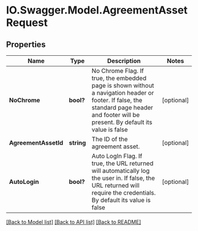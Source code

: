 # IO.Swagger.Model.AgreementAssetRequest
## Properties

Name | Type | Description | Notes
------------ | ------------- | ------------- | -------------
**NoChrome** | **bool?** | No Chrome Flag. If true, the embedded page is shown without a navigation header or footer. If false, the standard page header and footer will be present. By default its value is false | [optional] 
**AgreementAssetId** | **string** | The ID of the agreement asset. | [optional] 
**AutoLogin** | **bool?** | Auto LogIn Flag. If true, the URL returned will automatically log the user in. If false, the URL returned will require the credentials. By default its value is false | [optional] 

[[Back to Model list]](../README.md#documentation-for-models) [[Back to API list]](../README.md#documentation-for-api-endpoints) [[Back to README]](../README.md)

